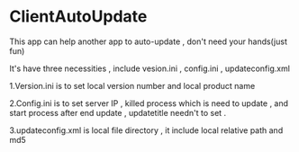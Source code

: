 # ClientAutoUpdate

This app can help another app to auto-update , don't need your hands(just fun)

It's have three necessities , include vesion.ini , config.ini , updateconfig.xml

1.Version.ini is to set local version number and local product name

2.Config.ini is to set server IP , killed process which is need to update , and start process after end update , updatetitle needn't to set .

3.updateconfig.xml is local file directory , it include local relative path and md5 

